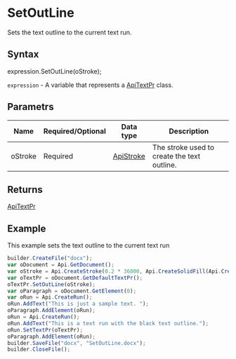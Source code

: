 # SetOutLine

Sets the text outline to the current text run.

## Syntax

expression.SetOutLine(oStroke);

`expression` - A variable that represents a [ApiTextPr](../ApiTextPr.md) class.

## Parametrs

| **Name** | **Required/Optional** | **Data type** | **Description** |
| ------------- | ------------- | ------------- | ------------- |
| oStroke | Required | [ApiStroke](../../ApiStroke/ApiStroke.md) | The stroke used to create the text outline. |

## Returns

[ApiTextPr](../../ApiTextPr/ApiTextPr.md)

## Example

This example sets the text outline to the current text run

```javascript
builder.CreateFile("docx");
var oDocument = Api.GetDocument();
var oStroke = Api.CreateStroke(0.2 * 36000, Api.CreateSolidFill(Api.CreateRGBColor(51, 51, 51)));
var oTextPr = oDocument.GetDefaultTextPr();
oTextPr.SetOutLine(oStroke);
var oParagraph = oDocument.GetElement(0);
var oRun = Api.CreateRun();
oRun.AddText("This is just a sample text. ");
oParagraph.AddElement(oRun);
oRun = Api.CreateRun();
oRun.AddText("This is a text run with the black text outline.");
oRun.SetTextPr(oTextPr);
oParagraph.AddElement(oRun);
builder.SaveFile("docx", "SetOutLine.docx");
builder.CloseFile();
```
